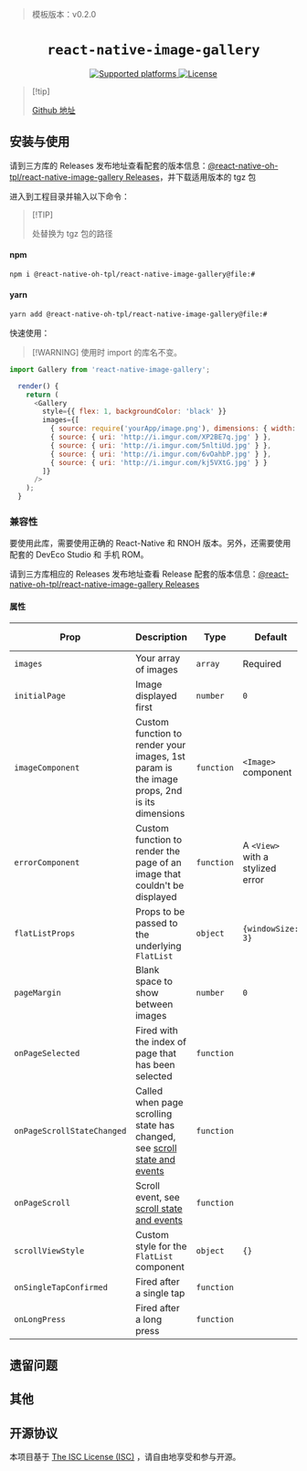 <!-- {% raw %} -->
> 模板版本：v0.2.0

<p align="center">
  <h1 align="center"> <code>react-native-image-gallery</code> </h1>
</p>
<p align="center">
    <a href="https://github.com/react-native-oh-library/react-native-image-gallery">
        <img src="https://img.shields.io/badge/platforms-android%20%7C%20ios%20%7C%20harmony%20-lightgrey.svg" alt="Supported platforms" />
    </a>
    <a href="">
        <img src="https://img.shields.io/badge/license-ISC-green.svg" alt="License" />
    </a>
</p>

>   [!tip]  
>
> [Github 地址](https://github.com/react-native-oh-library/react-native-image-gallery/tree/sig)

## 安装与使用

请到三方库的 Releases 发布地址查看配套的版本信息：[@react-native-oh-tpl/react-native-image-gallery Releases](https://github.com/react-native-oh-library/react-native-image-gallery/releases)，并下载适用版本的 tgz 包

进入到工程目录并输入以下命令：

<!-- tabs:start -->

>  [!TIP] 
>
> 处替换为 tgz 包的路径

#### **npm**

```bash
npm i @react-native-oh-tpl/react-native-image-gallery@file:#
```

#### **yarn**

```bash
yarn add @react-native-oh-tpl/react-native-image-gallery@file:#
```

<!-- tabs:end -->

快速使用：

> [!WARNING] 使用时 import 的库名不变。

```js
import Gallery from 'react-native-image-gallery';

  render() {
    return (
      <Gallery
        style={{ flex: 1, backgroundColor: 'black' }}
        images={[
          { source: require('yourApp/image.png'), dimensions: { width: 150, height: 150 } },
          { source: { uri: 'http://i.imgur.com/XP2BE7q.jpg' } },
          { source: { uri: 'http://i.imgur.com/5nltiUd.jpg' } },
          { source: { uri: 'http://i.imgur.com/6vOahbP.jpg' } },
          { source: { uri: 'http://i.imgur.com/kj5VXtG.jpg' } }
        ]}
      />
    );
  }
```

### 兼容性

要使用此库，需要使用正确的 React-Native 和 RNOH 版本。另外，还需要使用配套的 DevEco Studio 和 手机 ROM。

请到三方库相应的 Releases 发布地址查看 Release 配套的版本信息：[@react-native-oh-tpl/react-native-image-gallery Releases](https://github.com/react-native-oh-library/react-native-image-gallery/releases)

#### 属性

| Prop   | Description | Type  | Default | Platform | HarmonyOS Support |
| --------------------- | --------------------- | -------- | -------- |----------|-------------------|
`images` | Your array of images | `array` | Required | all      | yes               |
`initialPage` | Image displayed first | `number` | `0`|    all      | yes               |
`imageComponent` | Custom function to render your images, 1st param is the image props, 2nd is its dimensions | `function` | `<Image>` component|    all      | yes               |
`errorComponent` | Custom function to render the page of an image that couldn't be displayed | `function` | A `<View>` with a stylized error|    all      | yes               |
`flatListProps` | Props to be passed to the underlying `FlatList` | `object` | `{windowSize: 3}`|     all     | yes               |
`pageMargin` | Blank space to show between images | `number` | `0`|     all     | yes               |
`onPageSelected` | Fired with the index of page that has been selected | `function`|          |    all      | yes               |
`onPageScrollStateChanged` | Called when page scrolling state has changed, see [scroll state and events](#scroll-state-and-events) | `function`|     |  all        | yes               |
`onPageScroll` | Scroll event, see [scroll state and events](#scroll-state-and-events) | `function`|      |    all      | yes               |
`scrollViewStyle` | Custom style for the `FlatList` component | `object` | `{}`|     all     | yes               |
`onSingleTapConfirmed` | Fired after a single tap | `function`|   |      all    | yes               |
`onLongPress` | Fired after a long press | `function`|     |      all    | yes               |

## 遗留问题

## 其他

## 开源协议

本项目基于 [The ISC License (ISC)](https://choosealicense.com/licenses/isc) ，请自由地享受和参与开源。

<!-- {% endraw %} -->